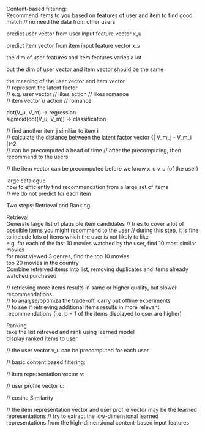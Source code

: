 Content-based filtering:  
Recommend items to you based on features of user and item to find good match  // no need the data from other users  

predict user vector from user input feature vector x_u   

predict item vector from item input feature vector x_v  

the dim of user features and item features varies a lot  

but the dim of user vector and item vector should be the same  

the meaning of the user vector and item vector  
// represent the latent factor  
// e.g. user vector // likes action // likes romance  
// item vector // action // romance  

dot(V_u, V_m) -> regression  
sigmoid(dot(V_u, V_m)) -> classification  

// find another item j similiar to item i  
// calculate the distance between the latent factor vector {\| V_m_j - V_m_i \|}^2  
// can be precomputed a head of time // after the precomputing, then recommend to the users  

// the item vector can be precomputed before we know x_u v_u (of the user)  
 
large catalogue  
how to efficiently find recommendation from a large set of items  
// we do not predict for each item  

Two steps: Retrieval and Ranking  

Retrieval  
Generate large list of plausible item candidates // tries to cover a lot of possible items you might recommend to the user // during this step, it is fine to include lots of items which the user is not likely to like  
e.g. for each of the last 10 movies watched by the user, find 10 most similar movies  
for most viewed 3 genres, find the top 10 movies  
top 20 movies in the country  
Combine retreived items into list, removing duplicates and items already watched purchased  

// retrieving more items results in same or higher quality, but slower recommendations  
// to analyse/optimiza the trade-off, carry out offline experiments  
// to see if retrieving additional items results in more relevant recommendations (i.e. p = 1 of the items displayed to user are higher)  

Ranking  
take the list retreved and rank using learned model  
display ranked items to user  

// the user vector v_u can be precomputed for each user  

// basic content based filtering:  

// item representation vector v:   

// user profile vector u:  

// cosine Similarity  

// the item representation vector and user profile vector may be the learned representations // try to extract the low-dimensional learned  representations from the high-dimensional content-based input features  





